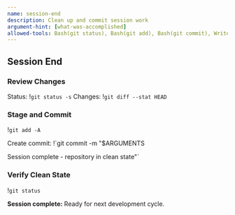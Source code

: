 ```yaml
---
name: session-end
description: Clean up and commit session work
argument-hint: [what-was-accomplished]
allowed-tools: Bash(git status), Bash(git add), Bash(git commit), Write
---
```


## Session End

### Review Changes
Status: !`git status -s`
Changes: !`git diff --stat HEAD`

### Stage and Commit
!`git add -A`

Create commit:
!`git commit -m "$ARGUMENTS

Session complete - repository in clean state"`

### Verify Clean State
!`git status`

**Session complete:** Ready for next development cycle.